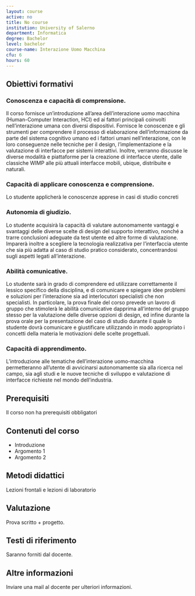```yaml
---
layout: course
active: no
title: No course
institution: University of Salerno
department: Informatica
degree: Bachelor
level: bachelor
course-name: Interazione Uomo Macchina
cfu: 6
hours: 60
---
```

<!---  Nella parte di intestazione mettiamo le informazioni su cui vogliamo poi calcolare qualche statistica --->
<!---  Nella parte di contenuto mettiamo invece le informazioni descrittive  --->

## Obiettivi formativi

### Conoscenza e capacità di comprensione.

Il corso fornisce un’introduzione all’area dell’interazione uomo macchina (Human-Computer Interaction, HCI) ed ai fattori principali coinvolti nell’interazione umana con diversi dispositivi. Fornisce le conoscenze e gli strumenti per comprendere il processo di elaborazione dell’informazione da parte del sistema cognitivo umano ed i fattori umani nell’interazione, con le loro conseguenze nelle tecniche per il design, l’implementazione e la valutazione di interfacce per sistemi interattivi. Inoltre, verranno discusse le diverse modalità e piattaforme per la creazione di interfacce utente, dalle classiche WIMP alle più attuali interfacce mobili, ubique, distribuite e naturali.

### Capacità di applicare conoscenza e comprensione.

Lo studente applicherà le conoscenze apprese in casi di studio concreti
### Autonomia di giudizio.

Lo studente acquisirà la capacità di valutare autonomamente vantaggi e svantaggi delle diverse scelte di design del supporto interattivo, nonché a trarre conclusioni adeguate da test utente ed altre forme di valutazione. Imparerà inoltre a scegliere la tecnologia realizzativa per l’interfaccia utente che sia più adatta al caso di studio pratico considerato, concentrandosi sugli aspetti legati all’interazione.

### Abilità comunicative.

Lo studente sarà in grado di comprendere ed utilizzare correttamente il lessico specifico della disciplina, e di comunicare e spiegare idee problemi e soluzioni per l’interazione sia ad interlocutori specialisti che non specialisti. In particolare, la prova finale del corso prevede un lavoro di gruppo che stimolerà le abilità comunicative dapprima all’interno del gruppo stesso per la valutazione delle diverse opzioni di design, ed infine durante la prova orale per la presentazione del caso di studio durante il quale lo studente dovrà comunicare e giustificare utilizzando in modo appropriato i concetti della materia le motivazioni delle scelte progettuali.

### Capacità di apprendimento.

L’introduzione alle tematiche dell’interazione uomo-macchina permetteranno all’utente di avvicinarsi autonomamente sia alla ricerca nel campo, sia agli studi e le nuove tecniche di sviluppo e valutazione di interfacce richieste nel mondo dell’industria.

## Prerequisiti

Il corso non ha prerequisiti obbligatori

## Contenuti del corso
* Introduzione
* Argomento 1
* Argomento 2


## Metodi didattici
Lezioni frontali e lezioni di laboratorio

## Valutazione

Prova scritto + progetto.

## Testi di riferimento
Saranno forniti dal docente.

## Altre informazioni
Inviare una mail al docente per ulteriori informazioni.
